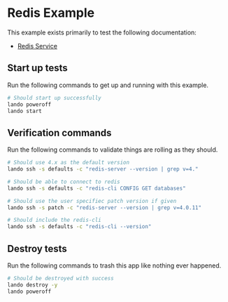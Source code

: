 Redis Example
=============

This example exists primarily to test the following documentation:

* [Redis Service](https://docs.devwithlando.io/tutorials/redis.html)

Start up tests
--------------

Run the following commands to get up and running with this example.

```bash
# Should start up successfully
lando poweroff
lando start
```

Verification commands
---------------------

Run the following commands to validate things are rolling as they should.

```bash
# Should use 4.x as the default version
lando ssh -s defaults -c "redis-server --version | grep v=4."

# Should be able to connect to redis
lando ssh -s defaults -c "redis-cli CONFIG GET databases"

# Should use the user specifiec patch version if given
lando ssh -s patch -c "redis-server --version | grep v=4.0.11"

# Should include the redis-cli
lando ssh -s defaults -c "redis-cli --version"
```

Destroy tests
-------------

Run the following commands to trash this app like nothing ever happened.

```bash
# Should be destroyed with success
lando destroy -y
lando poweroff
```
